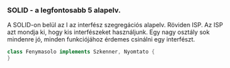 ### SOLID - a legfontosabb 5 alapelv.

A SOLID-on belül az I az interfész szegregációs alapelv. Röviden ISP.
Az ISP azt mondja ki, hogy kis interfészeket használjunk. Egy nagy osztály sok mindenre jó, minden funkciójához érdemes
csinálni egy interfészt.

```java
class Fenymasolo implements Szkenner, Nyomtato {
}
```